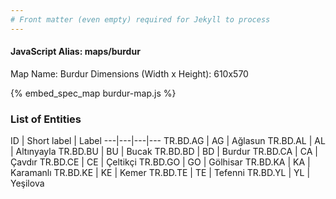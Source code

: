```yaml
---
# Front matter (even empty) required for Jekyll to process
---
```


#### JavaScript Alias: maps/burdur

Map Name: Burdur
Dimensions (Width x Height): 610x570



{% embed_spec_map burdur-map.js %}

### List of Entities

ID | Short label | Label
---|---|---|---
TR.BD.AG | AG | Ağlasun
TR.BD.AL | AL | Altınyayla
TR.BD.BU | BU | Bucak
TR.BD.BD | BD | Burdur
TR.BD.CA | CA | Çavdır
TR.BD.CE | CE | Çeltikçi
TR.BD.GO | GO | Gölhisar
TR.BD.KA | KA | Karamanlı
TR.BD.KE | KE | Kemer
TR.BD.TE | TE | Tefenni
TR.BD.YL | YL | Yeşilova